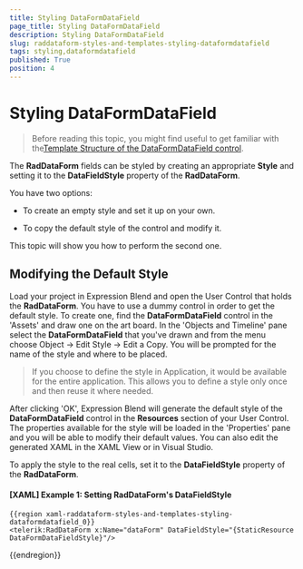 ```yaml
---
title: Styling DataFormDataField
page_title: Styling DataFormDataField
description: Styling DataFormDataField
slug: raddataform-styles-and-templates-styling-dataformdatafield
tags: styling,dataformdatafield
published: True
position: 4
---
```


# Styling DataFormDataField

> Before reading this topic, you might find useful to get familiar with the[Template Structure of the DataFormDataField  control](D30D9A7D-C51D-4EF8-B58D-C0DC967FCB41#DataFormDataField).

The __RadDataForm__ fields can be styled by creating an appropriate __Style__ and setting it to the __DataFieldStyle__ property of the __RadDataForm__.

You have two options:

* To create an empty style and set it up on your own.

* To copy the default style of the control and modify it.

This topic will show you how to perform the second one.

## Modifying the Default Style

Load your project in Expression Blend and open the User Control that holds the __RadDataForm__.  You have to use a dummy control in order to get the default style. To create one, find the __DataFormDataField__ control in the 'Assets'  and draw one on the art board. In the 'Objects and Timeline' pane select the __DataFormDataField__ that you've drawn and from the menu choose  Object -> Edit Style -> Edit a Copy. You will be prompted for the name of the style and where to be placed.

>If you choose to define the style in Application, it would be available for the entire application. This allows you to define a style only once and then reuse it where needed.

After clicking 'OK', Expression Blend will generate the default style of the __DataFormDataField__ control in the __Resources__ section of your User Control. The properties available for the style will be loaded in the 'Properties' pane and you will be able to modify their default values. You can also edit the generated XAML in the XAML View or in Visual Studio.

To apply the style to the real cells, set it to the __DataFieldStyle__ property of the __RadDataForm__.

#### __[XAML] Example 1: Setting RadDataForm's DataFieldStyle__

	{{region xaml-raddataform-styles-and-templates-styling-dataformdatafield_0}}
	<telerik:RadDataForm x:Name="dataForm" DataFieldStyle="{StaticResource DataFormDataFieldStyle}"/>
{{endregion}}


